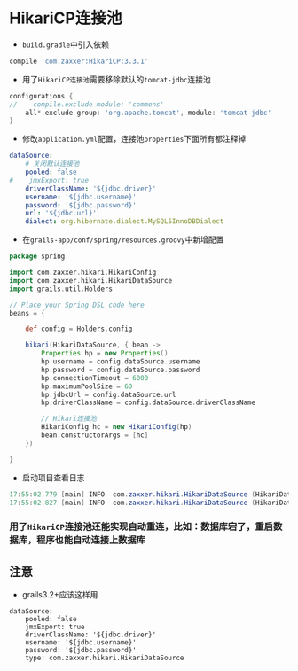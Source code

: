 # HikariCP连接池

* `build.gradle`中引入依赖

```groovy
compile 'com.zaxxer:HikariCP:3.3.1'
```

* 用了`HikariCP连接池`需要移除默认的`tomcat-jdbc`连接池

```groovy
configurations {
//    compile.exclude module: 'commons'
    all*.exclude group: 'org.apache.tomcat', module: 'tomcat-jdbc'
}
```

* 修改`application.yml`配置，连接池`properties`下面所有都注释掉

```yaml
dataSource:
    # 关闭默认连接池
    pooled: false
#    jmxExport: true
    driverClassName: '${jdbc.driver}'
    username: '${jdbc.username}'
    password: '${jdbc.password}'
    url: '${jdbc.url}'
    dialect: org.hibernate.dialect.MySQL5InnoDBDialect
```

* 在`grails-app/conf/spring/resources.groovy`中新增配置

```groovy
package spring

import com.zaxxer.hikari.HikariConfig
import com.zaxxer.hikari.HikariDataSource
import grails.util.Holders

// Place your Spring DSL code here
beans = {

    def config = Holders.config

    hikari(HikariDataSource, { bean ->
        Properties hp = new Properties()
        hp.username = config.dataSource.username
        hp.password = config.dataSource.password
        hp.connectionTimeout = 6000
        hp.maximumPoolSize = 60
        hp.jdbcUrl = config.dataSource.url
        hp.driverClassName = config.dataSource.driverClassName

        // Hikari连接池
        HikariConfig hc = new HikariConfig(hp)
        bean.constructorArgs = [hc]
    })

}

```

* 启动项目查看日志

```java
17:55:02.779 [main] INFO  com.zaxxer.hikari.HikariDataSource (HikariDataSource.java:80) - HikariPool-1 - Starting...
17:55:02.827 [main] INFO  com.zaxxer.hikari.HikariDataSource (HikariDataSource.java:82) - HikariPool-1 - Start completed.
```

### 用了`HikariCP`连接池还能实现自动重连，比如：数据库宕了，重启数据库，程序也能自动连接上数据库

## 注意

* grails3.2+应该这样用

```ymal
dataSource:
    pooled: false
    jmxExport: true
    driverClassName: '${jdbc.driver}'
    username: '${jdbc.username}'
    password: '${jdbc.password}'
    type: com.zaxxer.hikari.HikariDataSource
```

